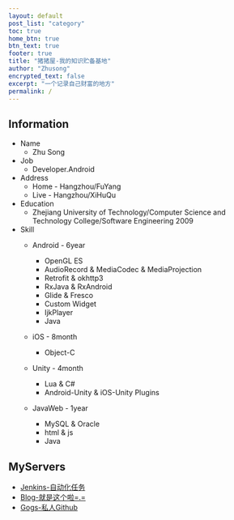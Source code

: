 ```yaml
---
layout: default
post_list: "category"
toc: true
home_btn: true
btn_text: true
footer: true
title: "猪猪屋-我的知识贮备基地"
author: "Zhusong"
encrypted_text: false
excerpt: "一个记录自己财富的地方"
permalink: /
---
```


## Information
* Name 
	* Zhu Song
* Job
	* Developer.Android
* Address
	* Home - Hangzhou/FuYang
	* Live - Hangzhou/XiHuQu
* Education
	* Zhejiang University of Technology/Computer Science and Technology College/Software Engineering 2009
* Skill
	* Android - 6year
		* OpenGL ES
		* AudioRecord & MediaCodec & MediaProjection
		* Retrofit & okhttp3
		* RxJava & RxAndroid
		* Glide & Fresco
		* Custom Widget
		* IjkPlayer
		* Java

	* iOS - 8month
		* Object-C

	* Unity - 4month
		* Lua & C#
		* Android-Unity & iOS-Unity Plugins
		
	* JavaWeb - 1year
		* MySQL & Oracle
		* html & js
		* Java


## MyServers
* <a href="https://jenkins.lasong.com.cn">Jenkins-自动化任务</a>
* <a href="https://www.lasong.com.cn">Blog-就是这个啦=.=</a>
* <a href="https://gogs.lasong.com.cn">Gogs-私人Github</a>
